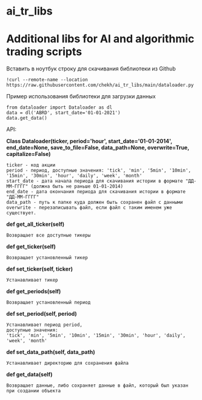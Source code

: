 # ai_tr_libs
# Additional libs for AI and algorithmic trading scripts


Вставить в ноутбук строку для скачивания библиотеки из Github
```
!curl --remote-name --location https://raw.githubusercontent.com/chekh/ai_tr_libs/main/dataloader.py
```

Пример использования библиотеки для загрузки данных
```
from dataloader import Dataloader as dl
data = dl('ABRD', start_date='01-01-2021')
data.get_data()
```

API:

**Class Dataloader(ticker, period='hour', start_date='01-01-2014', end_date=None, save_to_file=False, data_path=None, overwrite=True, capitalize=False)**

```
ticker - код акции 
period - период, доступные значения: 'tick', 'min', '5min', '10min', '15min', '30min', 'hour', 'daily', 'week', 'month'
start_date - дата начала периода для скачивания истории в формате "ДД-ММ-ГГГГ" (должна быть не раньше 01-01-2014)
end_date - дата окончания периода для скачивания истории в формате "ДД-ММ-ГГГГ"
data_path - путь к папке куда должен быть сохранен файл с данными
overwrite - перезаписывать файл, если файл с таким именем уже существует.
```

**def get_all_ticker(self)**
```
Возвращает все доступные тикеры 
```

**def get_ticker(self)**
```
Возвращает установленный тикер 
```

**def set_ticker(self, ticker)**
```
Устанавливает тикер
```

**def get_periods(self)**
```
Возвращает установленный период 
```

**def set_period(self, period)**
```
Устанавливает период period, 
доступные значения: 
'tick', 'min', '5min', '10min', '15min', '30min', 'hour', 'daily', 'week', 'month'
```

**def set_data_path(self, data_path)**
```
Устанавливает директорию для сохранения файла
```

**def get_data(self)**
```
Возвращает данные, либо сохраняет данные в файл, который был указан при создании объекта
```
